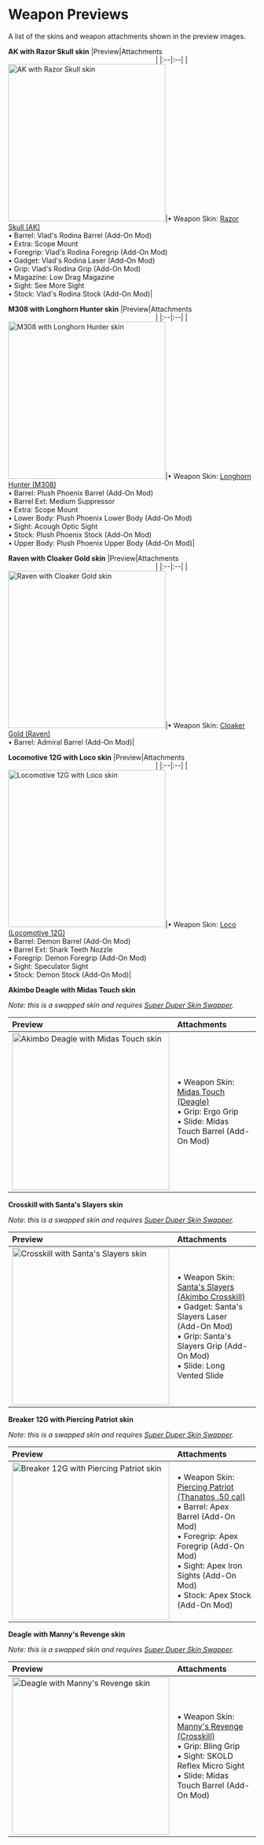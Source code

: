 # Weapon Previews

A list of the skins and weapon attachments shown in the preview images.

**AK with Razor Skull skin**
|Preview|Attachments<img width=300/>|
|:--|:--|
|<a href="https://i.imgur.com/VrdD0j7.jpg"><img src="https://i.imgur.com/VrdD0j7.jpg" alt="AK with Razor Skull skin" width="320"></a>|• Weapon Skin: [Razor Skull (AK)](https://steamcommunity.com/market/search?q=%22AK+RIFLE+%7C+Razor+Skull%22&category_218620_collection%5B%5D=any&appid=218620)<br>• Barrel: Vlad's Rodina Barrel (Add-On Mod)<br>• Extra: Scope Mount<br>• Foregrip: Vlad's Rodina Foregrip (Add-On Mod)<br>• Gadget: Vlad's Rodina Laser (Add-On Mod)<br>• Grip: Vlad's Rodina Grip (Add-On Mod)<br>• Magazine: Low Drag Magazine<br>• Sight: See More Sight<br>• Stock: Vlad's Rodina Stock (Add-On Mod)|

**M308 with Longhorn Hunter skin**
|Preview|Attachments<img width=300/>|
|:--|:--|
|<a href="https://i.imgur.com/TnHY1yf.jpg"><img src="https://i.imgur.com/TnHY1yf.jpg" alt="M308 with Longhorn Hunter skin" width="320"></a>|• Weapon Skin: [Longhorn Hunter (M308)](https://steamcommunity.com/market/search?q=%22M308+RIFLE+%7C+Longhorn+Hunter%22&category_218620_collection%5B%5D=any&appid=218620)<br>• Barrel: Plush Phoenix Barrel (Add-On Mod)<br>• Barrel Ext: Medium Suppressor<br>• Extra: Scope Mount<br>• Lower Body: Plush Phoenix Lower Body (Add-On Mod)<br>• Sight: Acough Optic Sight<br>• Stock: Plush Phoenix Stock (Add-On Mod)<br>• Upper Body: Plush Phoenix Upper Body (Add-On Mod)|

**Raven with Cloaker Gold skin**
|Preview|Attachments<img width=300/>|
|:--|:--|
|<a href="https://i.imgur.com/vWiZW9A.jpg"><img src="https://i.imgur.com/vWiZW9A.jpg" alt="Raven with Cloaker Gold skin" width="320"></a>|• Weapon Skin: [Cloaker Gold (Raven)](https://steamcommunity.com/market/search?q=%22RAVEN+SHOTGUN+%7C+Cloaker+Gold%22&category_218620_collection%5B%5D=any&appid=218620)<br>• Barrel: Admiral Barrel (Add-On Mod)|

**Locomotive 12G with Loco skin**
|Preview|Attachments<img width=300/>|
|:--|:--|
|<a href="https://i.imgur.com/J6DiH9F.jpg"><img src="https://i.imgur.com/J6DiH9F.jpg" alt="Locomotive 12G with Loco skin" width="320"></a>|• Weapon Skin: [Loco (Locomotive 12G)](https://steamcommunity.com/market/search?q=%22LOCOMOTIVE+12G+SHOTGUN+%7C+Loco%22&category_218620_collection%5B%5D=any&appid=218620)<br>• Barrel: Demon Barrel (Add-On Mod)<br>• Barrel Ext: Shark Teeth Nozzle<br>• Foregrip: Demon Foregrip (Add-On Mod)<br>• Sight: Speculator Sight<br>• Stock: Demon Stock (Add-On Mod)|

**Akimbo Deagle with Midas Touch skin**

_Note: this is a swapped skin and requires [Super Duper Skin Swapper](https://github.com/fragtrane/Payday-2-Mods/tree/master/Super%20Duper%20Skin%20Swapper)._

|Preview|Attachments<img width=300/>|
|:--|:--|
|<a href="https://i.imgur.com/1hBZYlQ.jpg"><img src="https://i.imgur.com/1hBZYlQ.jpg" alt="Akimbo Deagle with Midas Touch skin" width="320"></a>|• Weapon Skin: [Midas Touch (Deagle)](https://steamcommunity.com/market/search?q=%22DEAGLE+PISTOL+%7C+Midas+Touch%22&category_218620_collection%5B%5D=any&appid=218620)<br>• Grip: Ergo Grip<br>• Slide: Midas Touch Barrel (Add-On Mod)|

**Crosskill with Santa's Slayers skin**

_Note: this is a swapped skin and requires [Super Duper Skin Swapper](https://github.com/fragtrane/Payday-2-Mods/tree/master/Super%20Duper%20Skin%20Swapper)._

|Preview|Attachments<img width=300/>|
|:--|:--|
|<a href="https://i.imgur.com/HiS41rK.jpg"><img src="https://i.imgur.com/HiS41rK.jpg" alt="Crosskill with Santa's Slayers skin" width="320"></a>|• Weapon Skin: [Santa's Slayers (Akimbo Crosskill)](https://steamcommunity.com/market/search?q=%22AKIMBO+CROSSKILL+PISTOLS+%7C+Santa%27s+Slayers%22&category_218620_collection%5B%5D=any&appid=218620)<br>• Gadget: Santa's Slayers Laser (Add-On Mod)<br>• Grip: Santa's Slayers Grip (Add-On Mod)<br>• Slide: Long Vented Slide|

**Breaker 12G with Piercing Patriot skin**

_Note: this is a swapped skin and requires [Super Duper Skin Swapper](https://github.com/fragtrane/Payday-2-Mods/tree/master/Super%20Duper%20Skin%20Swapper)._

|Preview|Attachments<img width=300/>|
|:--|:--|
|<a href="https://i.imgur.com/YXqncTx.jpg"><img src="https://i.imgur.com/YXqncTx.jpg" alt="Breaker 12G with Piercing Patriot skin" width="320"></a>|• Weapon Skin: [Piercing Patriot (Thanatos .50 cal)](https://steamcommunity.com/market/search?q=%22THANATOS+.50+CAL+SNIPER+RIFLE+%7C+Piercing+Patriot%22&category_218620_collection%5B%5D=any&appid=218620)<br>• Barrel: Apex Barrel (Add-On Mod)<br>• Foregrip: Apex Foregrip (Add-On Mod)<br>• Sight: Apex Iron Sights (Add-On Mod)<br>• Stock: Apex Stock (Add-On Mod)|

**Deagle with Manny's Revenge skin**

_Note: this is a swapped skin and requires [Super Duper Skin Swapper](https://github.com/fragtrane/Payday-2-Mods/tree/master/Super%20Duper%20Skin%20Swapper)._

|Preview|Attachments<img width=300/>|
|:--|:--|
|<a href="https://i.imgur.com/k0Mx4v0.jpg"><img src="https://i.imgur.com/k0Mx4v0.jpg" alt="Deagle with Manny's Revenge skin" width="320"></a>|• Weapon Skin: [Manny's Revenge (Crosskill)](https://steamcommunity.com/market/search?q=%22CROSSKILL+PISTOL+%7C+Manny%27s+Revenge%22&category_218620_collection%5B%5D=any&appid=218620)<br>• Grip: Bling Grip<br>• Sight: SKOLD Reflex Micro Sight<br>• Slide: Midas Touch Barrel (Add-On Mod)|
